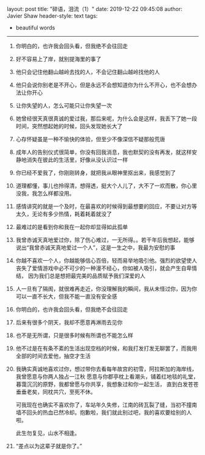 layout:	post
title:	"碎语，泪流（1）"
date:	2019-12-22 09:45:08
author: Javier Shaw
header-style: text
tags:
- beautiful words
---

1. 你明白的，也许我会回头看，但我绝不会往回走

2. 好不容易上了岸，就别提海里的事了

3. 他只会记住他翻山越岭去找的人，不会记住翻山越岭找他的人
4. 他只会说你别老是不开心，但是永远不会想知道你为什么不开心，也不会想办法让你开心
5. 让你失望的人，怎么可能只让你失望一次
6. 她曾经很天真很真诚的爱过我，那后来呢，为什么会是这样，我丢下了她一段时间，突然想起她的时候，回头发现她长大了
7. 心存怀疑虽是一种不愉快的体验，但至少不像深信不疑那般荒唐
8. 成年人的告别仪式很简单，你没有回我消息，我也默契的没有再发，就这样安静地消失在彼此的生活里，好像从没认识过一样
9. 你已经不爱我了，你刚刚转身，就把我从眼神里抠出来，我感觉到了
10. 道理都懂，事儿也拎得清，想得透，挺大个人儿了，大不了一欢而散，你心里没我，我怎么样都没用。
11. 感情讲究的就是一个及时，在最喜欢的时候得到最想要的回应，不要让对方等太久，无论有多少热情，耗着耗着就没了
12. 最难过的是看到你和我在一起你却显得如此孤单
13. 我曾赤诚天真地爱过你，除了伤心难过，一无所得。。若干年后我想起，能够说出“我曾赤诚天真地爱过一个人”，这是一生之中，我最为安慰的事
14. 你越不喜欢一个人，你越能够信心百倍，轻而易举地吸引他。强烈的欲望使人丧失了爱情游戏中必不可少的一种漫不经心，你如被人吸引，就会产生自卑情结，
    因为我们总是想把最完美的品质赋予我们深爱的人
15. 人一旦有了隔阂，就很难再走近，你没理解我的瞬间，我从未怪过你，因为你可以一直不长大，但我不能一直没有安全感
16. 你明白的，也许我会回头看，但我绝不会往回走
17. 后来有很多个阴天，我却不愿意再淋雨去见你
18. 也不是无所谓，只是很多时候有所谓也不能怎么样
19. 他不过是在有条不紊的生活出现空档的时候，和我打发打发无聊罢了，而我用全部的时间去爱他，抽空才生活
20. 我确实真诚地喜欢过你，想过带你去看每年故宫的初雪，阿拉斯加的海岸线，我曾愿意与你两人独占一江秋
    愿意与你郡亭枕上看潮头，铺着红地毯的礼堂，暮霭沉沉的原野，我都曾愿与你共享，我想象过和你一起生活，
    直到白发苍苍垂垂老矣，同枕共穴，至死不休。
    
    可我现在也确实不喜欢你了，车站年久失修，江南的砖瓦裂了缝，当初不撞南墙不回头的热血已然冷却。抱歉啦，我们就此别过吧，我的喜欢要给别的人啦。
    
    此生勿复见，山水不相逢。
    
21. “差点以为这辈子就是你了。”


